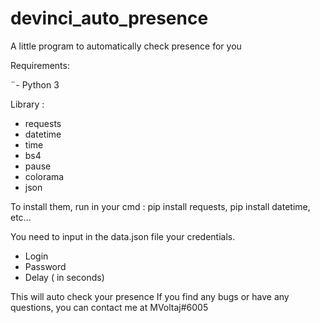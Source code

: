 # devinci_auto_presence
A little program to automatically check presence for you

Requirements:

¨- Python 3

Library :
- requests
- datetime
- time
- bs4
- pause
- colorama
- json

To install them, run in your cmd : pip install requests, pip install datetime, etc...

You need to input in the data.json file your credentials.
- Login
- Password
- Delay ( in seconds)


This will auto check your presence
If you find any bugs or have any questions, you can contact me at MVoltaj#6005
